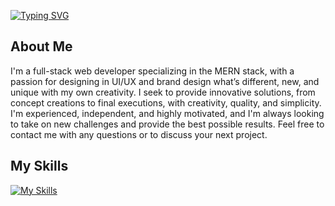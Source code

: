 [![Typing SVG](https://readme-typing-svg.demolab.com/?lines=Full+Stack+Developer;MERN+Stack)](https://git.io/typing-svg)


<!-- About Me -->
## About Me
I'm a full-stack web developer specializing in the MERN stack, with a passion for designing in UI/UX and brand design what’s different, new, and unique with my own creativity. I seek to provide innovative solutions, from concept creations to final executions, with creativity, quality, and simplicity. I'm experienced, independent, and highly motivated, and I'm always looking to take on new challenges and provide the best possible results. Feel free to contact me with any questions or to discuss your next project.

<!-- My Skills -->
## My Skills
[![My Skills](https://skillicons.dev/icons?i=c,react,css,electron,express,figma,firebase,git,github,html,ai,java,js,jquery,mongodb,mysql,nextjs,nodejs,ps,postman,py,redux,tailwind,ts,vite,vscode&perline=13)](https://skillicons.dev)

<!--
**abdelkrimdjerrah/abdelkrimdjerrah** is a ✨ _special_ ✨ repository because its `README.md` (this file) appears on your GitHub profile.

Here are some ideas to get you started:

- 🔭 I’m currently working on ...
- 🌱 I’m currently learning ...
- 👯 I’m looking to collaborate on ...
- 🤔 I’m looking for help with ...
- 💬 Ask me about ...
- 📫 How to reach me: ...
- 😄 Pronouns: ...
- ⚡ Fun fact: ...
-->
